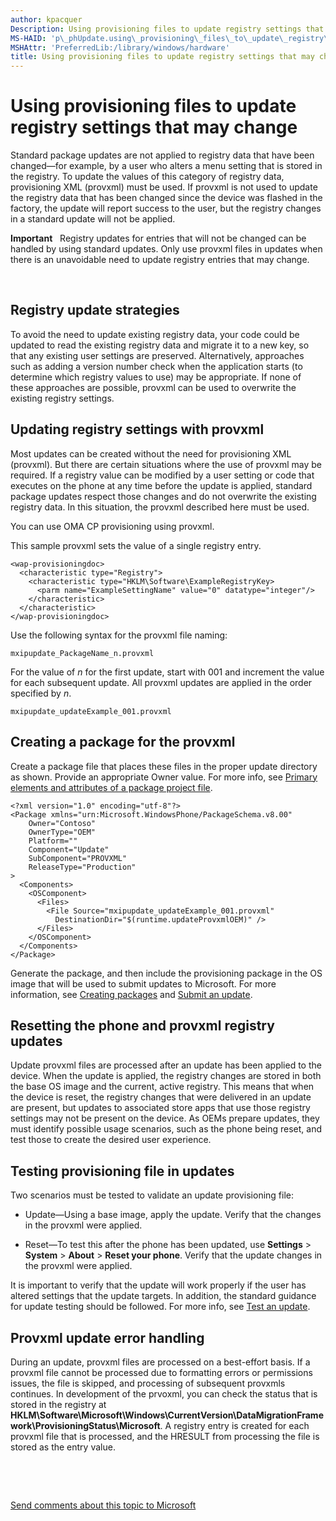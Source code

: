 ```yaml
---
author: kpacquer
Description: Using provisioning files to update registry settings that may change
MS-HAID: 'p\_phUpdate.using\_provisioning\_files\_to\_update\_registry\_settings\_that\_may\_change'
MSHAttr: 'PreferredLib:/library/windows/hardware'
title: Using provisioning files to update registry settings that may change
---
```


# Using provisioning files to update registry settings that may change


Standard package updates are not applied to registry data that have been changed—for example, by a user who alters a menu setting that is stored in the registry. To update the values of this category of registry data, provisioning XML (provxml) must be used. If provxml is not used to update the registry data that has been changed since the device was flashed in the factory, the update will report success to the user, but the registry changes in a standard update will not be applied.

**Important**  
Registry updates for entries that will not be changed can be handled by using standard updates. Only use provxml files in updates when there is an unavoidable need to update registry entries that may change.

 

## <span id="AvoidingTheNeed"></span><span id="avoidingtheneed"></span><span id="AVOIDINGTHENEED"></span>Registry update strategies


To avoid the need to update existing registry data, your code could be updated to read the existing registry data and migrate it to a new key, so that any existing user settings are preserved. Alternatively, approaches such as adding a version number check when the application starts (to determine which registry values to use) may be appropriate. If none of these approaches are possible, provxml can be used to overwrite the existing registry settings.

## <span id="Updating_registry_settings_with_provxml"></span><span id="updating_registry_settings_with_provxml"></span><span id="UPDATING_REGISTRY_SETTINGS_WITH_PROVXML"></span>Updating registry settings with provxml


Most updates can be created without the need for provisioning XML (provxml). But there are certain situations where the use of provxml may be required. If a registry value can be modified by a user setting or code that executes on the phone at any time before the update is applied, standard package updates respect those changes and do not overwrite the existing registry data. In this situation, the provxml described here must be used.

You can use OMA CP provisioning using provxml.

This sample provxml sets the value of a single registry entry.

``` syntax
<wap-provisioningdoc>
  <characteristic type="Registry">
    <characteristic type="HKLM\Software\ExampleRegistryKey>
      <parm name="ExampleSettingName" value="0" datatype="integer"/>
    </characteristic>
  </characteristic>
</wap-provisioningdoc>
```

Use the following syntax for the provxml file naming:

``` syntax
mxipupdate_PackageName_n.provxml
```

For the value of *n* for the first update, start with 001 and increment the value for each subsequent update. All provxml updates are applied in the order specified by *n*.

``` syntax
mxipupdate_updateExample_001.provxml
```

## <span id="Creating_a_package_for_the_provxml"></span><span id="creating_a_package_for_the_provxml"></span><span id="CREATING_A_PACKAGE_FOR_THE_PROVXML"></span>Creating a package for the provxml


Create a package file that places these files in the proper update directory as shown. Provide an appropriate Owner value. For more info, see [Primary elements and attributes of a package project file](https://msdn.microsoft.com/library/dn756796).

``` syntax
<?xml version="1.0" encoding="utf-8"?>
<Package xmlns="urn:Microsoft.WindowsPhone/PackageSchema.v8.00"
    Owner="Contoso"
    OwnerType="OEM"
    Platform="" 
    Component="Update"
    SubComponent="PROVXML"
    ReleaseType="Production"
>
  <Components>
    <OSComponent>
      <Files>
        <File Source="mxipupdate_updateExample_001.provxml" 
          DestinationDir="$(runtime.updateProvxmlOEM)" />
      </Files>
    </OSComponent>
  </Components>
</Package>
```

Generate the package, and then include the provisioning package in the OS image that will be used to submit updates to Microsoft. For more information, see [Creating packages](https://msdn.microsoft.com/library/dn756642) and [Submit an update](submit-an-update.md).

## <span id="Resetting_the_phone_and_provxml_registry_updates"></span><span id="resetting_the_phone_and_provxml_registry_updates"></span><span id="RESETTING_THE_PHONE_AND_PROVXML_REGISTRY_UPDATES"></span>Resetting the phone and provxml registry updates


Update provxml files are processed after an update has been applied to the device. When the update is applied, the registry changes are stored in both the base OS image and the current, active registry. This means that when the device is reset, the registry changes that were delivered in an update are present, but updates to associated store apps that use those registry settings may not be present on the device. As OEMs prepare updates, they must identify possible usage scenarios, such as the phone being reset, and test those to create the desired user experience.

## <span id="Testing_provisioning_file_in_updates"></span><span id="testing_provisioning_file_in_updates"></span><span id="TESTING_PROVISIONING_FILE_IN_UPDATES"></span>Testing provisioning file in updates


Two scenarios must be tested to validate an update provisioning file:

-   Update—Using a base image, apply the update. Verify that the changes in the provxml were applied.

-   Reset—To test this after the phone has been updated, use **Settings** &gt; **System** &gt; **About** &gt; **Reset your phone**. Verify that the update changes in the provxml were applied.

It is important to verify that the update will work properly if the user has altered settings that the update targets. In addition, the standard guidance for update testing should be followed. For more info, see [Test an update](test-an-update.md).

## <span id="Provxml_update_error_handling"></span><span id="provxml_update_error_handling"></span><span id="PROVXML_UPDATE_ERROR_HANDLING"></span>Provxml update error handling


During an update, provxml files are processed on a best-effort basis. If a provxml file cannot be processed due to formatting errors or permissions issues, the file is skipped, and processing of subsequent provxmls continues. In development of the prvoxml, you can check the status that is stored in the registry at **HKLM\\Software\\Microsoft\\Windows\\CurrentVersion\\DataMigrationFramework\\ProvisioningStatus\\Microsoft**. A registry entry is created for each provxml file that is processed, and the HRESULT from processing the file is stored as the entry value.

 

 

[Send comments about this topic to Microsoft](mailto:wsddocfb@microsoft.com?subject=Documentation%20feedback%20%5Bp_phUpdate\p_phUpdate%5D:%20Using%20provisioning%20files%20to%20update%20registry%20settings%20that%20may%20change%20%20RELEASE:%20%284/11/2016%29&body=%0A%0APRIVACY%20STATEMENT%0A%0AWe%20use%20your%20feedback%20to%20improve%20the%20documentation.%20We%20don't%20use%20your%20email%20address%20for%20any%20other%20purpose,%20and%20we'll%20remove%20your%20email%20address%20from%20our%20system%20after%20the%20issue%20that%20you're%20reporting%20is%20fixed.%20While%20we're%20working%20to%20fix%20this%20issue,%20we%20might%20send%20you%20an%20email%20message%20to%20ask%20for%20more%20info.%20Later,%20we%20might%20also%20send%20you%20an%20email%20message%20to%20let%20you%20know%20that%20we've%20addressed%20your%20feedback.%0A%0AFor%20more%20info%20about%20Microsoft's%20privacy%20policy,%20see%20http://privacy.microsoft.com/default.aspx. "Send comments about this topic to Microsoft")



